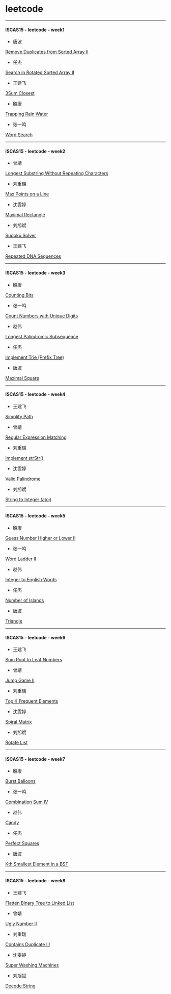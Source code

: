 # leetcode


---------
#### ISCAS15 - leetcode - week1

- 唐波

 [Remove Duplicates from Sorted Array II](https://leetcode.com/problems/remove-duplicates-from-sorted-array-ii/)

- 任杰

 [Search in Rotated Sorted Array II](https://leetcode.com/problems/search-in-rotated-sorted-array-ii/)

- 王建飞

 [3Sum Closest](https://leetcode.com/problems/3sum-closest/)

- 殷康

 [Trapping Rain Water](https://leetcode.com/problems/trapping-rain-water/)

- 张一鸣

 [Word Search](https://leetcode.com/problems/word-search/)

------------
#### ISCAS15 - leetcode - week2

- 曾靖

 [Longest Substring Without Repeating Characters](https://leetcode.com/problems/longest-substring-without-repeating-characters/)

- 刘重瑞

 [Max Points on a Line](https://leetcode.com/problems/max-points-on-a-line/)

- 沈雯婷

 [Maximal Rectangle](https://leetcode.com/problems/maximal-rectangle/)

- 刘旭斌

 [Sudoku Solver](https://leetcode.com/problems/sudoku-solver/)

- 王建飞

 [Repeated DNA Sequences](https://leetcode.com/problems/repeated-dna-sequences/)

---------
#### ISCAS15 - leetcode - week3

- 殷康

 [Counting Bits](https://leetcode.com/problems/counting-bits/)

- 张一鸣

 [Count Numbers with Unique Digits](https://leetcode.com/problems/count-numbers-with-unique-digits/)

- 赵伟

 [Longest Palindromic Subsequence](https://leetcode.com/problems/longest-palindromic-subsequence/)

- 任杰

 [Implement Trie (Prefix Tree)](https://leetcode.com/problems/implement-trie-prefix-tree/)

- 唐波

 [Maximal Square](https://leetcode.com/problems/maximal-square/)


------------


#### ISCAS15 - leetcode - week4

- 王建飞

 [Simplify Path](https://leetcode.com/problems/simplify-path/)

- 曾靖

 [Regular Expression Matching](https://leetcode.com/problems/regular-expression-matching/)

- 刘重瑞

 [Implement strStr()](https://leetcode.com/problems/implement-strstr/)

- 沈雯婷

 [Valid Palindrome](https://leetcode.com/problems/valid-palindrome/)


- 刘旭斌

 [String to Integer (atoi)](https://leetcode.com/problems/string-to-integer-atoi/)


------------


#### ISCAS15 - leetcode - week5

- 殷康

 [Guess Number Higher or Lower II](https://leetcode.com/problems/guess-number-higher-or-lower-ii/)

- 张一鸣

 [Word Ladder II](https://leetcode.com/problems/word-ladder-ii/)

- 赵伟

 [Integer to English Words](https://leetcode.com/problems/integer-to-english-words/)

- 任杰

 [Number of Islands](https://leetcode.com/problems/number-of-islands/)

- 唐波

 [Triangle](https://leetcode.com/problems/triangle/)


------------


#### ISCAS15 - leetcode - week6

- 王建飞

 [Sum Root to Leaf Numbers](https://leetcode.com/problems/sum-root-to-leaf-numbers/)

- 曾靖

 [Jump Game II](https://leetcode.com/problems/jump-game-ii/)

- 刘重瑞

 [Top K Frequent Elements](https://leetcode.com/problems/top-k-frequent-elements/)

- 沈雯婷

 [Spiral Matrix](https://leetcode.com/problems/spiral-matrix/)


- 刘旭斌

 [Rotate List](https://leetcode.com/problems/rotate-list/)
 
 
 ----------
 
 
#### ISCAS15 - leetcode - week7

- 殷康

 [Burst Balloons](https://leetcode.com/problems/burst-balloons/)

- 张一鸣

 [Combination Sum IV](https://leetcode.com/problems/combination-sum-iv/)

- 赵伟

 [Candy](https://leetcode.com/problems/candy/)

- 任杰

 [Perfect Squares](https://leetcode.com/problems/perfect-squares/)

- 唐波

 [Kth Smallest Element in a BST](https://leetcode.com/problems/kth-smallest-element-in-a-bst/)
 
 -------
 
#### ISCAS15 - leetcode - week8

- 王建飞

 [Flatten Binary Tree to Linked List](https://leetcode.com/problems/flatten-binary-tree-to-linked-list/)

- 曾靖

 [Ugly Number II](https://leetcode.com/problems/ugly-number-ii/)

- 刘重瑞

 [Contains Duplicate III](https://leetcode.com/problems/contains-duplicate-iii/)

- 沈雯婷

 [Super Washing Machines](https://leetcode.com/problems/super-washing-machines/)

- 刘旭斌

 [Decode String](https://leetcode.com/problems/decode-string/)

